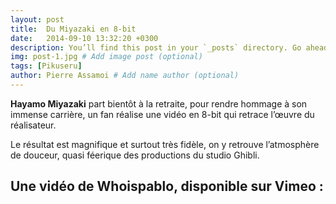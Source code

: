 ```yaml
---
layout: post
title:  Du Miyazaki en 8-bit
date:   2014-09-10 13:32:20 +0300
description: You’ll find this post in your `_posts` directory. Go ahead and edit it and re-build the site to see your changes. # Add post description (optional)
img: post-1.jpg # Add image post (optional)
tags: [Pikuseru]
author: Pierre Assamoi # Add name author (optional)
---
```

**Hayamo Miyazaki** part bientôt à la retraite, pour rendre hommage à son immense carrière, un fan réalise une vidéo en 8-bit qui retrace l’œuvre du réalisateur.
 
Le résultat est magnifique et surtout très fidèle, on y retrouve l’atmosphère de douceur, quasi féerique des productions du studio Ghibli.

## Une vidéo de Whoispablo, disponible sur Vimeo :
